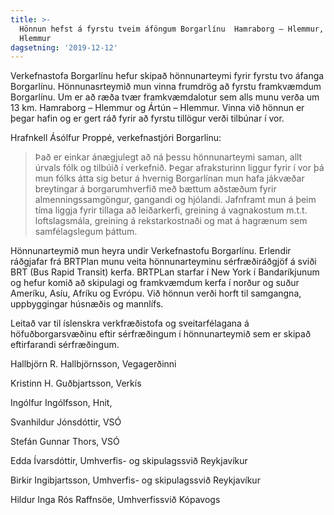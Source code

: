 ```yaml
---
title: >-
  Hönnun hefst á fyrstu tveim áföngum Borgarlínu  Hamraborg – Hlemmur, Ártún –
  Hlemmur
dagsetning: '2019-12-12'
---
```

Verkefnastofa Borgarlínu hefur skipað hönnunarteymi fyrir fyrstu tvo áfanga Borgarlínu.  Hönnunasrteymið mun vinna frumdrög að fyrstu framkvæmdum Borgarlínu. Um er að ræða tvær framkvæmdalotur sem alls munu verða um 13 km. Hamraborg – Hlemmur og Ártún – Hlemmur.  Vinna við hönnun er þegar hafin og er gert ráð fyrir að fyrstu tillögur verði tilbúnar í vor. 

Hrafnkell Ásólfur Proppé, verkefnastjóri Borgarlínu: 

> Það er einkar ánægjulegt að ná þessu hönnunarteymi saman, allt úrvals fólk og tilbúið í verkefnið. Þegar afraksturinn liggur fyrir  í vor þá mun fólks átta sig betur á hvernig Borgarlínan mun hafa jákvæðar breytingar á borgarumhverfið með bættum aðstæðum fyrir almenningssamgöngur, gangandi og hjólandi.  Jafnframt mun á þeim tíma liggja fyrir tillaga að leiðarkerfi, greining á vagnakostum m.t.t. loftslagsmála, greining á rekstarkostnaði og mat á hagrænum sem samfélagslegum þáttum.

Hönnunarteymið mun heyra undir Verkefnastofu Borgarlínu. Erlendir ráðgjafar frá BRTPlan munu veita hönnunarteyminu sérfræðiráðgjöf á sviði BRT (Bus Rapid Transit) kerfa. BRTPLan starfar í New York í Bandaríkjunum og hefur komið að skipulagi og framkvæmdum kerfa í norður og suður Ameríku, Asíu, Afríku og Evrópu. Við hönnun verði horft til samgangna, uppbyggingar húsnæðis og mannlífs. 

Leitað var til íslenskra verkfræðistofa og sveitarfélagana á höfuðborgarsvæðinu eftir sérfræðingum í hönnunarteymið sem er skipað eftirfarandi sérfræðingum. 

Hallbjörn R. Hallbjörnsson, Vegagerðinni

Kristinn H. Guðbjartsson, Verkís

Ingólfur Ingólfsson, Hnit,

Svanhildur Jónsdóttir, VSÓ

Stefán Gunnar Thors, VSÓ

Edda Ívarsdóttir, Umhverfis- og skipulagssvið Reykjavíkur

Birkir Ingibjartsson, Umhverfis- og skipulagssvið Reykjavíkur

Hildur Inga Rós Raffnsöe, Umhverfissvið Kópavogs
